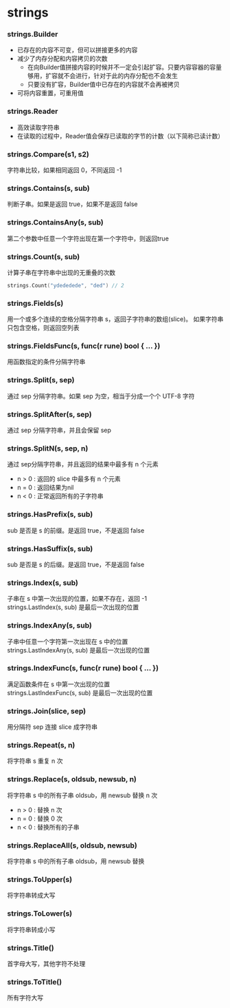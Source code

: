 # strings


### strings.Builder
* 已存在的内容不可变，但可以拼接更多的内容
* 减少了内存分配和内容拷贝的次数
  * 在向Builder值拼接内容的时候并不一定会引起扩容。只要内容容器的容量够用，扩容就不会进行，针对于此的内存分配也不会发生
  * 只要没有扩容，Builder值中已存在的内容就不会再被拷贝
* 可将内容重置，可重用值



### strings.Reader
* 高效读取字符串
* 在读取的过程中，Reader值会保存已读取的字节的计数（以下简称已读计数）



### strings.Compare(s1, s2)
字符串比较，如果相同返回 0，不同返回 -1



### strings.Contains(s, sub)
判断子串。如果是返回 true，如果不是返回 false



### strings.ContainsAny(s, sub)
第二个参数中任意一个字符出现在第一个字符中，则返回true



### strings.Count(s, sub)
计算子串在字符串中出现的无重叠的次数
```go
strings.Count("ydededede", "ded") // 2
```



### strings.Fields(s)
用一个或多个连续的空格分隔字符串 s，返回子字符串的数组(slice)。
如果字符串只包含空格，则返回空列表


### strings.FieldsFunc(s, func(r rune) bool { ... })
用函数指定的条件分隔字符串



### strings.Split(s, sep)
通过 sep 分隔字符串。如果 sep 为空，相当于分成一个个 UTF-8 字符



### strings.SplitAfter(s, sep)
通过 sep 分隔字符串，并且会保留 sep



### strings.SplitN(s, sep, n)
通过 sep分隔字符串，并且返回的结果中最多有 n 个元素
* n > 0 : 返回的 slice 中最多有 n 个元素
* n = 0 : 返回结果为nil
* n < 0 : 正常返回所有的子字符串



### strings.HasPrefix(s, sub)
sub 是否是 s 的前缀。是返回 true，不是返回 false



### strings.HasSuffix(s, sub)
sub 是否是 s 的后缀。是返回 true，不是返回 false



### strings.Index(s, sub)
子串在 s 中第一次出现的位置，如果不存在，返回 -1  
strings.LastIndex(s, sub) 是最后一次出现的位置



### strings.IndexAny(s, sub)
子串中任意一个字符第一次出现在 s 中的位置  
strings.LastIndexAny(s, sub) 是最后一次出现的位置



### strings.IndexFunc(s, func(r rune) bool { ... })
满足函数条件在 s 中第一次出现的位置  
strings.LastIndexFunc(s, sub) 是最后一次出现的位置



### strings.Join(slice, sep)
用分隔符 sep 连接 slice 成字符串



### strings.Repeat(s, n)
将字符串 s 重复 n 次



### strings.Replace(s, oldsub, newsub, n)
将字符串 s 中的所有子串 oldsub，用 newsub 替换 n 次
* n > 0 : 替换 n 次
* n = 0 : 替换 0 次
* n < 0 : 替换所有的子串



### strings.ReplaceAll(s, oldsub, newsub)
将字符串 s 中的所有子串 oldsub，用 newsub 替换



### strings.ToUpper(s)
将字符串转成大写



### strings.ToLower(s)
将字符串转成小写



### strings.Title()
首字母大写，其他字符不处理


### strings.ToTitle()
所有字符大写










